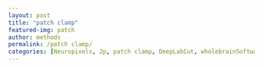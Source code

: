 ```yaml
---
layout: post
title: "patch clamp"
featured-img: patch
author: methods
permalink: /patch clamp/
categories: [Neuropixels, 2p, patch clamp, DeepLabCut, wholebrainSoftware, HTS, etc.]
---
```

